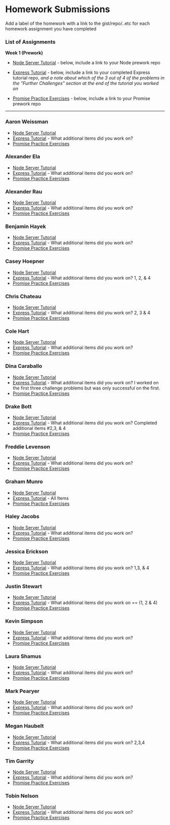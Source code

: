 # Homework Submissions

Add a label of the homework with a link to the gist/repo/..etc for each homework assignment you have completed

### List of Assignments

**Week 1 (Prework)**

* [Node Server Tutorial](http://frontend.turing.io/lessons/module-4/node-prework.html) - below, include a link to your Node prework repo

* [Express Tutorial](https://medium.com/@jaeger.rob/introduction-to-nodes-express-js-db5617047150) - below, include a link to your completed Express tutorial repo, *and a note about which of the 3 out of 4 of the problems in the "Further Challenges" section at the end of the tutorial you worked on*

* [Promise Practice Exercises](https://gist.github.com/robbiejaeger/dc8f55c1f9462741090862f736b82cab) - below, include a link to your Promise prework repo

---

### Aaron Weissman

* [Node Server Tutorial]()
* [Express Tutorial]() - What additional items did you work on?
* [Promise Practice Exercises]()

### Alexander Ela

* [Node Server Tutorial]()
* [Express Tutorial]() - What additional items did you work on?
* [Promise Practice Exercises]()

### Alexander Rau

* [Node Server Tutorial]()
* [Express Tutorial]() - What additional items did you work on?
* [Promise Practice Exercises]()

### Benjamin Hayek

* [Node Server Tutorial]()
* [Express Tutorial]() - What additional items did you work on?
* [Promise Practice Exercises]()

### Casey Hoepner

* [Node Server Tutorial](https://github.com/caseyhoepner/node.js-intro)
* [Express Tutorial](https://github.com/caseyhoepner/express-intro) - What additional items did you work on? 1, 2, & 4
* [Promise Practice Exercises](https://github.com/caseyhoepner/promises-intro)

### Chris Chateau

* [Node Server Tutorial](https://github.com/christopherchateau/Node-Server-Tutorial)
* [Express Tutorial](https://github.com/christopherchateau/Express-Tutorial) - What additional items did you work on? 2, 3 & 4
* [Promise Practice Exercises](https://github.com/christopherchateau/Promise-Practice-Exercises/)

### Cole Hart

* [Node Server Tutorial]()
* [Express Tutorial]() - What additional items did you work on?
* [Promise Practice Exercises]()

### Dina Caraballo

* [Node Server Tutorial](https://github.com/djcaraballo/Mod4Prework/tree/master/messages)
* [Express Tutorial](https://github.com/djcaraballo/Mod4Prework/tree/master/ExpressTutorial) - What additional items did you work on?
I worked on the first three challenge problems but was only successful on the first.
* [Promise Practice Exercises](https://github.com/djcaraballo/Mod4Prework/tree/master/PromisePractice)

### Drake Bott

* [Node Server Tutorial](https://github.com/bottd/Prework-node-intro)
* [Express Tutorial](https://github.com/bottd/prework-express-intro) - What additional items did you work on? Completed additional items #2,3, & 4 
* [Promise Practice Exercises](https://repl.it/@bottd/Promise-Practice)

### Freddie Levenson

* [Node Server Tutorial]()
* [Express Tutorial]() - What additional items did you work on?
* [Promise Practice Exercises]()

### Graham Munro

* [Node Server Tutorial](https://github.com/gmasterofnone/basicNode)
* [Express Tutorial](https://github.com/gmasterofnone/basicExpress) - All Items
* [Promise Practice Exercises](https://repl.it/@gmasterofnone/Mod4-Promises-Practice)

### Haley Jacobs

* [Node Server Tutorial]()
* [Express Tutorial](https://github.com/hljacobs5/prework-express) - What additional items did you work on?
* [Promise Practice Exercises]()

### Jessica Erickson

* [Node Server Tutorial](https://github.com/Jessica-Erickson/node-prework)
* [Express Tutorial](https://github.com/Jessica-Erickson/express-prework) - What additional items did you work on? 1,3, & 4
* [Promise Practice Exercises](https://github.com/Jessica-Erickson/promises-prework)

### Justin Stewart

* [Node Server Tutorial](https://github.com/Jstewart3313/prework)
* [Express Tutorial](https://github.com/Jstewart3313/prework) - What additional items did you work on == (1, 2 & 4)
* [Promise Practice Exercises](https://repl.it/@JustinS2/Promises)

### Kevin Simpson

* [Node Server Tutorial]()
* [Express Tutorial]() - What additional items did you work on?
* [Promise Practice Exercises]()

### Laura Shamus

* [Node Server Tutorial]()
* [Express Tutorial]() - What additional items did you work on?
* [Promise Practice Exercises]()

### Mark Pearyer

* [Node Server Tutorial]()
* [Express Tutorial]() - What additional items did you work on?
* [Promise Practice Exercises]()

### Megan Haubelt

* [Node Server Tutorial](https://github.com/Haub/node-prework)
* [Express Tutorial](https://github.com/Haub/express-prework) - What additional items did you work on? 2,3,4
* [Promise Practice Exercises](https://gist.github.com/Haub/a9933c6a178fecad099b865ee50a461d)

### Tim Garrity

* [Node Server Tutorial](https://github.com/Salamandastron1/nodePreWork.git)
* [Express Tutorial]() - What additional items did you work on?
* [Promise Practice Exercises]()

### Tobin Nelson

* [Node Server Tutorial]()
* [Express Tutorial]() - What additional items did you work on?
* [Promise Practice Exercises]()
